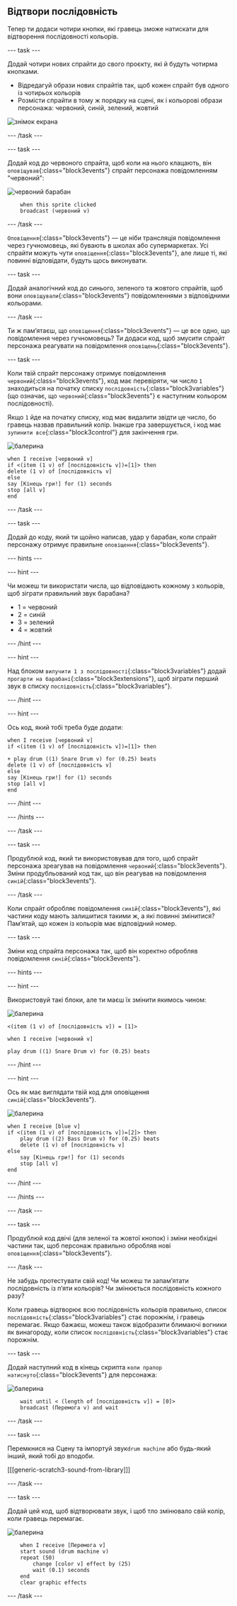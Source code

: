## Відтвори послідовність

Тепер ти додаси чотири кнопки, які гравець зможе натискати для відтворення послідовності кольорів.

--- task ---

Додай чотири нових спрайти до свого проєкту, які й будуть чотирма кнопками.

+ Відредагуй образи нових спрайтів так, щоб кожен спрайт був одного із чотирьох кольорів
+ Розмісти спрайти в тому ж порядку на сцені, як і кольорові образи персонажа: червоний, синій, зелений, жовтий

![знімок екрана](images/colour-drums.png)

--- /task ---

--- task ---

Додай код до червоного спрайта, щоб коли на нього клацають, він `оповіщував`{:class="block3events"} спрайт персонажа повідомленням "червоний":

![червоний барабан](images/red_drum.png)

```blocks3
    when this sprite clicked
    broadcast (червоний v)
```

--- /task ---

`Оповіщення`{:class="block3events"} — це ніби трансляція повідомлення через гучномовець, які бувають в школах або супермаркетах. Усі спрайти можуть чути `оповіщення`{:class="block3events"}, але лише ті, які повинні відповідати, будуть щось виконувати.

--- task ---

Додай аналогічний код до синього, зеленого та жовтого спрайтів, щоб вони `оповіщували`{:class="block3events"} повідомленнями з відповідними кольорами.

--- /task ---

Ти ж пам’ятаєш, що `оповіщення`{:class="block3events"} — це все одно, що повідомлення через гучномовець? Ти додаси код, щоб змусити спрайт персонажа реагувати на повідомлення `оповіщень`{:class="block3events"}.

--- task ---

Коли твій спрайт персонажу отримує повідомлення `червоний`{:class="block3events"}, код має перевіряти, чи число `1` знаходиться на початку списку `послідовність`{:class="block3variables"} (що означає, що `червоний`{:class="block3events"} є наступним кольором послідовності).

Якщо `1` йде на початку списку, код має видалити звідти це число, бо гравець назвав правильний колір. Інакше гра завершується, і код має `зупинити все`{:class="block3control"} для закінчення гри.

![балерина](images/ballerina.png)

```blocks3
when I receive [червоний v]
if <(item (1 v) of [послідовність v])=[1]> then
delete (1 v) of [послідовність v]
else
say [Кінець гри!] for (1) seconds
stop [all v]
end
```

--- /task ---

--- task ---

Додай до коду, який ти щойно написав, удар у барабан, коли спрайт персонажу отримує правильне `оповіщення`{:class="block3events"}.

--- hints ---

--- hint ---

Чи можеш ти використати числа, що відповідають кожному з кольорів, щоб зіграти правильний звук барабана?

+ 1 = червоний
+ 2 = синій
+ 3 = зелений
+ 4 = жовтий

--- /hint ---

--- hint ---

Над блоком `вилучити 1 з послідовності`{:class="block3variables"} додай `прогарти на барабані`{:class="block3extensions"}, щоб зіграти перший звук в списку `послідовність`{:class="block3variables"}.

--- /hint ---

--- hint ---

Ось код, який тобі треба буде додати:

```blocks3
when I receive [червоний v]
if <(item (1 v) of [послідовність v])=[1]> then

+ play drum ((1) Snare Drum v) for (0.25) beats
delete (1 v) of [послідовність v]
else
say [Кінець гри!] for (1) seconds
stop [all v]
end
```

--- /hint ---

--- /hints ---

--- /task ---

--- task ---

Продублюй код, який ти використовував для того, щоб спрайт персонажа зреагував на повідомлення `червоний`{:class="block3events"}. Зміни продубльований код так, що він реагував на повідомлення `синій`{:class="block3events"}.

--- /task ---

Коли спрайт обробляє повідомлення `синій`{:class="block3events"}, які частини коду мають залишитися такими ж, а які повинні змінитися? Пам’ятай, що кожен із кольорів має відповідний номер.

--- task ---

Зміни код спрайта персонажа так, щоб він коректно обробляв повідомлення `синій`{:class="block3events"}.

--- hints ---

--- hint ---

Використовуй такі блоки, але ти маєш їх змінити якимось чином:

![балерина](images/ballerina.png)

```blocks3
<(item (1 v) of [послідовність v]) = [1]>

when I receive [червоний v]

play drum ((1) Snare Drum v) for (0.25) beats
```

--- /hint ---

--- hint ---

Ось як має виглядати твій код для оповіщення `синій`{:class="block3events"}.

![балерина](images/ballerina.png)

```blocks3
when I receive [blue v]
if <(item (1 v) of [послідовність v])=[2]> then
    play drum ((2) Bass Drum v) for (0.25) beats
    delete (1 v) of [послідовність v]
else
    say [Кінець гри!] for (1) seconds
    stop [all v]
end
```

--- /hint ---

--- /hints ---

--- /task ---

--- task ---

Продублюй код двічі (для зеленої та жовтої кнопок) і зміни необхідні частини так, щоб персонаж правильно обробляв нові `оповіщення`{:class="block3events"}.

--- /task ---

Не забудь протестувати свій код! Чи можеш ти запам’ятати послідовність із п’яти кольорів? Чи змінюється послідовність кожного разу?

Коли гравець відтворює всю послідовність кольорів правильно, список `послідовність`{:class="block3variables"} стає порожнім, і гравець перемагає. Якщо бажаєш, можеш також відобразити блимаючі вогники як винагороду, коли список `послідовність`{:class="block3variables"} стає порожнім.

--- task ---

Додай наступний код в кінець скрипта `коли прапор натиснуто`{:class="block3events"} для персонажа:

![балерина](images/ballerina.png)

```blocks3
    wait until < (length of [послідовність v]) = [0]>
    broadcast (Перемога v) and wait
```

--- /task ---

--- task ---

Перемкнися на Сцену та імпортуй звук`drum machine` або будь-який інший, який тобі до вподоби.

[[[generic-scratch3-sound-from-library]]]

--- /task ---

--- task ---

Додай цей код, щоб відтворювати звук, і щоб тло змінювало свій колір, коли гравець перемагає.

![балерина](images/stage.png)

```blocks3
    when I receive [Перемога v]
    start sound (drum machine v)
    repeat (50)
        change [color v] effect by (25)
        wait (0.1) seconds
    end
    clear graphic effects
```

--- /task ---